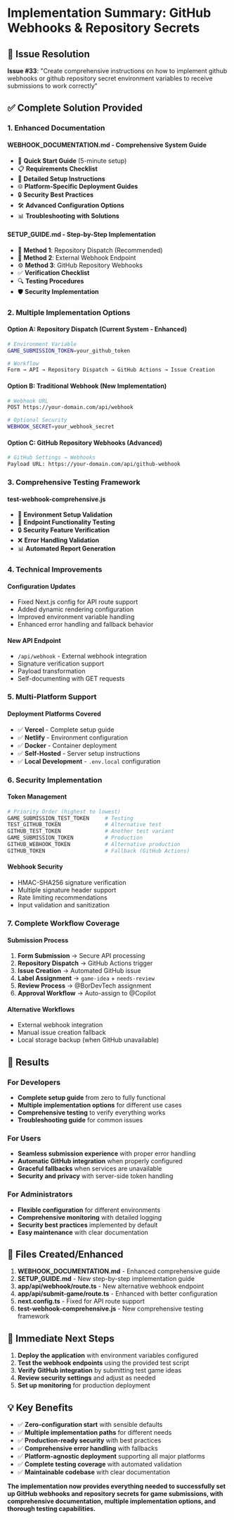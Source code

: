 # Implementation Summary: GitHub Webhooks & Repository Secrets

## 🎯 Issue Resolution

**Issue #33**: "Create comprehensive instructions on how to implement github webhooks or github repository secret environment variables to receive submissions to work correctly"

## ✅ Complete Solution Provided

### 1. Enhanced Documentation

#### **WEBHOOK_DOCUMENTATION.md** - Comprehensive System Guide
- 🚀 **Quick Start Guide** (5-minute setup)
- 📋 **Requirements Checklist**
- 🔧 **Detailed Setup Instructions**
- 🌐 **Platform-Specific Deployment Guides**
- 🔒 **Security Best Practices**
- 🛠️ **Advanced Configuration Options**
- 📊 **Troubleshooting with Solutions**

#### **SETUP_GUIDE.md** - Step-by-Step Implementation
- 📝 **Method 1**: Repository Dispatch (Recommended)
- 🔗 **Method 2**: External Webhook Endpoint
- ⚙️ **Method 3**: GitHub Repository Webhooks
- ✅ **Verification Checklist**
- 🔍 **Testing Procedures**
- 🛡️ **Security Implementation**

### 2. Multiple Implementation Options

#### **Option A: Repository Dispatch** (Current System - Enhanced)
```bash
# Environment Variable
GAME_SUBMISSION_TOKEN=your_github_token

# Workflow
Form → API → Repository Dispatch → GitHub Actions → Issue Creation
```

#### **Option B: Traditional Webhook** (New Implementation)
```bash
# Webhook URL
POST https://your-domain.com/api/webhook

# Optional Security
WEBHOOK_SECRET=your_webhook_secret
```

#### **Option C: GitHub Repository Webhooks** (Advanced)
```bash
# GitHub Settings → Webhooks
Payload URL: https://your-domain.com/api/github-webhook
```

### 3. Comprehensive Testing Framework

#### **test-webhook-comprehensive.js**
- 🧪 **Environment Setup Validation**
- 🔌 **Endpoint Functionality Testing**
- 🔒 **Security Feature Verification**
- ❌ **Error Handling Validation**
- 📊 **Automated Report Generation**

### 4. Technical Improvements

#### **Configuration Updates**
- Fixed Next.js config for API route support
- Added dynamic rendering configuration
- Improved environment variable handling
- Enhanced error handling and fallback behavior

#### **New API Endpoint**
- `/api/webhook` - External webhook integration
- Signature verification support
- Payload transformation
- Self-documenting with GET requests

### 5. Multi-Platform Support

#### **Deployment Platforms Covered**
- ✅ **Vercel** - Complete setup guide
- ✅ **Netlify** - Environment configuration
- ✅ **Docker** - Container deployment
- ✅ **Self-Hosted** - Server setup instructions
- ✅ **Local Development** - `.env.local` configuration

### 6. Security Implementation

#### **Token Management**
```bash
# Priority Order (highest to lowest)
GAME_SUBMISSION_TEST_TOKEN     # Testing
TEST_GITHUB_TOKEN              # Alternative test
GITHUB_TEST_TOKEN              # Another test variant
GAME_SUBMISSION_TOKEN          # Production
GITHUB_WEBHOOK_TOKEN           # Alternative production
GITHUB_TOKEN                   # Fallback (GitHub Actions)
```

#### **Webhook Security**
- HMAC-SHA256 signature verification
- Multiple signature header support
- Rate limiting recommendations
- Input validation and sanitization

### 7. Complete Workflow Coverage

#### **Submission Process**
1. **Form Submission** → Secure API processing
2. **Repository Dispatch** → GitHub Actions trigger
3. **Issue Creation** → Automated GitHub issue
4. **Label Assignment** → `game-idea` + `needs-review`
5. **Review Process** → @BorDevTech assignment
6. **Approval Workflow** → Auto-assign to @Copilot

#### **Alternative Workflows**
- External webhook integration
- Manual issue creation fallback
- Local storage backup (when GitHub unavailable)

## 🎉 Results

### For Developers
- **Complete setup guide** from zero to fully functional
- **Multiple implementation options** for different use cases
- **Comprehensive testing** to verify everything works
- **Troubleshooting guide** for common issues

### For Users
- **Seamless submission experience** with proper error handling
- **Automatic GitHub integration** when properly configured
- **Graceful fallbacks** when services are unavailable
- **Security and privacy** with server-side token handling

### For Administrators
- **Flexible configuration** for different environments
- **Comprehensive monitoring** with detailed logging
- **Security best practices** implemented by default
- **Easy maintenance** with clear documentation

## 📁 Files Created/Enhanced

1. **WEBHOOK_DOCUMENTATION.md** - Enhanced comprehensive guide
2. **SETUP_GUIDE.md** - New step-by-step implementation guide
3. **app/api/webhook/route.ts** - New alternative webhook endpoint
4. **app/api/submit-game/route.ts** - Enhanced with better configuration
5. **next.config.ts** - Fixed for API route support
6. **test-webhook-comprehensive.js** - New comprehensive testing framework

## 🔧 Immediate Next Steps

1. **Deploy the application** with environment variables configured
2. **Test the webhook endpoints** using the provided test script
3. **Verify GitHub integration** by submitting test game ideas
4. **Review security settings** and adjust as needed
5. **Set up monitoring** for production deployment

## 💡 Key Benefits

- ✅ **Zero-configuration start** with sensible defaults
- ✅ **Multiple implementation paths** for different needs
- ✅ **Production-ready security** with best practices
- ✅ **Comprehensive error handling** with fallbacks
- ✅ **Platform-agnostic deployment** supporting all major platforms
- ✅ **Complete testing coverage** with automated validation
- ✅ **Maintainable codebase** with clear documentation

**The implementation now provides everything needed to successfully set up GitHub webhooks and repository secrets for game submissions, with comprehensive documentation, multiple implementation options, and thorough testing capabilities.**